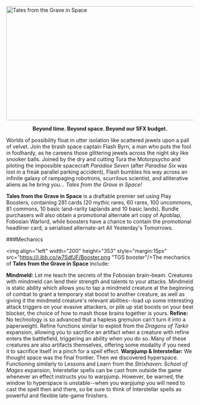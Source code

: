 <img src="https://grapplex.github.io/sets/TGS-files/logo.png" alt="Tales from the Grave in Space" width="520" height="306">

**<p style="text-align: center;">Beyond time. Beyond space. Beyond our SFX budget.</p>**

Worlds of possibility float in utter isolation like scattered jewels upon a pall of velvet. Join the brash space captain Flash Byrn, a man who puts the fool in foolhardy, as he careens those glittering jewels across the night sky like snooker balls. Joined by the dry and cutting Tura the Motorpsycho and piloting the impossible spacecraft *Paradise Seven* (after *Paradise Six* was lost in a freak parallel parking accident), Flash bumbles his way across an infinite galaxy of rampaging robotrons, scurrilous scientist, and alliterative aliens as he bring you... *Tales from the Grave in Space!* 

**Tales from the Grave in Space** is a draftable premier set using Play Boosters, containing 281 cards (20 mythic rares, 60 rares, 100 uncommons, 81 commons, 10 basic land-rarity taplands and 10 basic lands). Bundle purchasers will also obtain a promotional alternate art copy of Apoblap, Fobosian Warlord, while boosters have a chance to contain the promotional headliner card, a serialised alternate-art All Yesterday's Tomorrows.

###Mechanics

<img align="left" width="200" height="353" style="margin:15px" src="https://i.ibb.co/w7SdfJF/Booster.png "TGS booster"/>The mechanics of **Tales from the Grave in Space** include:

**Mindmeld:** Let me teach the secrets of the Fobosian brain-beam. Creatures with mindmeld can lend their strength and talents to your attacks. Mindmeld is static ability which allows you to tap a mindmeld creature at the beginning of combat to grant a temporary stat boost to another creature, as well as giving it the mindmeld creature's relevant abilities--load up some interesting attack triggers on your evasive attackers, or pile up stat boosts on your best blocker, the choice of how to mash those brains together is yours.
​
**Refine:** No technology is so advanced that a hapless gremulon can't turn it into a paperweight. Refine functions similar to exploit from the *Dragons of Tarkir* expansion, allowing you to sacrifice an artifact when a creature with refine enters the battlefield, triggering an ability when you do so. Many of these creatures are also artifacts themselves, offering some modality if you need it to sacrifice itself in a pinch for a spell effect.
​
**Warpjump & Interstellar:** We thought space was the final frontier. Then we discovered hyperspace. Functioning similarly to Lessons and Learn from the *Strixhaven: School of Mages* expansion, Interstellar spells can be cast from outside the game whenever an effect instructs you to warpjump. However, be warned, the window to hyperspace is unstable--when you warpjump you will need to cast the spell then and there, so be sure to think of Interstellar spells as powerful and flexible late-game finishers.